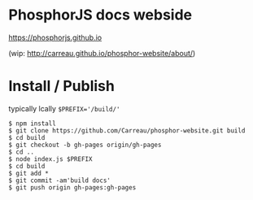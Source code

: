 # PhosphorJS docs webside

https://phosphorjs.github.io

(wip: http://carreau.github.io/phosphor-website/about/) 

# Install / Publish

typically lcally `$PREFIX='/build/'`

```
$ npm install
$ git clone https://github.com/Carreau/phosphor-website.git build
$ cd build 
$ git checkout -b gh-pages origin/gh-pages
$ cd .. 
$ node index.js $PREFIX
$ cd build
$ git add *
$ git commit -am'build docs'
$ git push origin gh-pages:gh-pages
```

